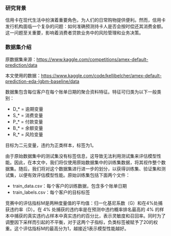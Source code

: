 ### 研究背景

信用卡在现代生活中扮演着重要角色，为人们的日常购物提供便利。然而，信用卡发行机构面临一个复杂的问题：如何准确预测持卡人是否会按时偿还其消费金额。这一问题至关重要，影响着消费者贷款业务中的风险管理和业务决策。

### 数据集介绍

原数据集来源：https://www.kaggle.com/competitions/amex-default-prediction/data

本文使用的数据：https://www.kaggle.com/code/kellibelcher/amex-default-prediction-eda-lgbm-baseline/data

数据集包含每位客户在每个账单日期的聚合资料特征。特征可归类为以下一般类别：

- D_* = 逾期变量
- S_* = 消费变量 
- P_* = 付款变量
- B_* = 余额变量
- R_* = 风险变量

目标为二元变量，违约为正类样本，标签为1。

由于原始数据集中的测试集没有标签信息，这导致无法利用测试集来评估模型性能。因此，在本文中，我们将仅使用原始数据集中的训练集数据，将其视作整个数据集。随后，我们将对这个数据集进行进一步的划分，以获得训练集、验证集和测试集，以便有效评估模型性能。原始训练集包括下面两个文件：

- train_data.csv：每个客户的训练数据，包含多个账单日期
- train_labels.csv：每个客户的目标标签

竞赛中的评估指标M是两种度量值的平均值：归一化基尼系数（G）和在4%处捕获违约率（D）。在 4% 处捕获的违约率是在预测中违约概率排名最高的 4% 的样本中捕获的真实违约占样本中真实违约的百分比，表示灵敏度和召回率。同时为了调整因下采样而引起的不平衡，对于这两个子指标，负类标签被赋予了20的权重。这个评估指标M的最高分为1，越接近1表示模型性能越好。

